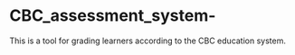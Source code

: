 # CBC_assessment_system-
This is a tool for grading learners according to the CBC education system. 
